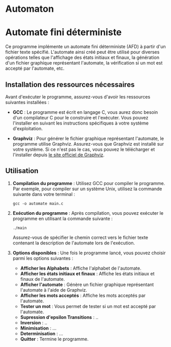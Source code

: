 # Automaton
# Automate fini déterministe
Ce programme implémente un automate fini déterministe (AFD) à partir d'un fichier texte spécifié. L'automate ainsi créé peut être utilisé pour diverses opérations telles que l'affichage des états initiaux et finaux, la génération d'un fichier graphique représentant l'automate, la vérification si un mot est accepté par l'automate, etc.

## Installation des ressources nécessaires

Avant d'exécuter le programme, assurez-vous d'avoir les ressources suivantes installées :

- **GCC** : Le programme est écrit en langage C, vous aurez donc besoin d'un compilateur C pour le construire et l'exécuter. Vous pouvez l'installer en suivant les instructions spécifiques à votre système d'exploitation.

- **Graphviz** : Pour générer le fichier graphique représentant l'automate, le programme utilise Graphviz. Assurez-vous que Graphviz est installé sur votre système. Si ce n'est pas le cas, vous pouvez le télécharger et l'installer depuis [le site officiel de Graphviz](https://www.graphviz.org/download/).

## Utilisation

1. **Compilation du programme** : Utilisez GCC pour compiler le programme. Par exemple, pour compiler sur un système Unix, utilisez la commande suivante dans votre terminal :

   ```
   gcc -o automate main.c
   ```

2. **Exécution du programme** : Après compilation, vous pouvez exécuter le programme en utilisant la commande suivante :

   ```
   ./main
   ```

   Assurez-vous de spécifier le chemin correct vers le fichier texte contenant la description de l'automate lors de l'exécution.

3. **Options disponibles** : Une fois le programme lancé, vous pouvez choisir parmi les options suivantes :

   - **Afficher les Alphabets** : Affiche l'alphabet de l'automate.
   - **Afficher les états initiaux et finaux** : Affiche les états initiaux et finaux de l'automate.
   - **Afficher l'automate** : Génère un fichier graphique représentant l'automate à l'aide de Graphviz.
   - **Afficher les mots acceptés** : Affiche les mots acceptés par l'automate.
   - **Tester un mot** : Vous permet de tester si un mot est accepté par l'automate.
   - **Supression d'epsilon Transitions** : ..
   - **Inversion** : ..
   - **Minimisation** : ...
   - **Determinisation** : ...
   - **Quitter** : Termine le programme.
